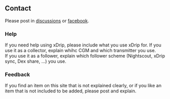 ## Contact      
Please post in [discussions](https://github.com/NightscoutFoundation/xDrip/discussions) or [facebook](https://www.facebook.com/groups/xDripG5).  
  
### Help  
If you need help using xDrip, please include what you use xDrip for.  If you use it as a collector, explain whihc CGM and which transmitter you use.  
If you use it as a follower, explain which follower scheme (Nightscout, xDrip sync, Dex share, ...) you use.  

### Feedback  
If you find an item on this site that is not explained clearly, or if you like an item that is not included to be added, please post and explain.  
